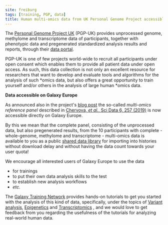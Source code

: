 ```yaml
---
site: freiburg
tags: [training, PGP, data]
title: Human multi-omics data from UK Personal Genome Project accessible through UseGalaxy.eu
---
```


The [Personal Genome Project UK](https://www.personalgenomes.org.uk/) (PGP-UK)
provides unprocessed genome, methylome and transcriptome data of
participants, together with phenotypic data and pregenerated standardized
analysis results and reports, through their
[data portal](https://www.personalgenomes.org.uk/data).

PGP-UK is one of few projects world-wide to recruit all participants under open
consent which enables them to provide all patient data under open access.
As such, this data collection is not only an excellent resource for researchers
that want to develop and evaluate tools and algorithms for the analysis of such
*omics data, but also offers a great opportunity to train yourself and/or
others in the analysis of large human *omics data.

**Data accessible on Galaxy Europe**

As announced also in the project's
[blog post](https://pgpukblog.wordpress.com/2019/12/18/reaching-for-the-stars-pgp-uk-multi-omics-data-now-also-available-on-galaxy-europe/)
the so-called *multi-omics reference panel* described in
[Chervova, *et al.*, Sci Data 6, 257 (2019)](https://doi.org/10.1038/s41597-019-0205-4)
is now accessible directly on Galaxy Europe.

By this we mean that the complete panel, consisting of the unprocessed data,
but also pregenerated results, from the 10 participants with complete -
whole-genome, methylome and transcriptome - multi-omics data is available to
you as a public
[shared data library](https://usegalaxy.eu/library/folders/F43c642051145b1b6)
for importing into histories without download delay and without having the data
count towards your user quota!

We encourage all interested users of Galaxy Europe to use the data

- for trainings
- to put their own data analysis skills to the test
- to establish new analysis workflows
- *etc.*

The [Galaxy Training Network](https://training.galaxyproject.org/) provides
hands-on tutorials to get you started with the analysis of this kind of data,
specifically, under the topics of
[Variant analysis](https://training.galaxyproject.org/training-material/topics/variant-analysis/),
[Epigenetics](https://training.galaxyproject.org/training-material/topics/epigenetics/)
and
[Transcriptomics](https://training.galaxyproject.org/training-material/topics/transcriptomics/)
, and we would love to get feedback from you regarding the usefulness of the
tutorials for analyzing real-world human data.

